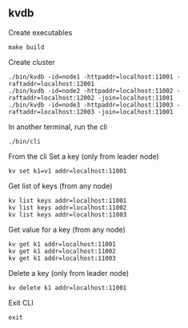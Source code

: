 ## kvdb

Create executables
```
make build
``` 

Create cluster
```
./bin/kvdb -id=node1 -httpaddr=localhost:11001 -raftaddr=localhost:12001
./bin/kvdb -id=node2 -httpaddr=localhost:11002 -raftaddr=localhost:12002 -join=localhost:11001
./bin/kvdb -id=node3 -httpaddr=localhost:11003 -raftaddr=localhost:12003 -join=localhost:11001
```  

In another terminal, run the cli
```
./bin/cli
``` 

From the cli
Set a key (only from leader node)
```
kv set k1=v1 addr=localhost:11001
``` 

Get list of keys (from any node)
```
kv list keys addr=localhost:11001
kv list keys addr=localhost:11002
kv list keys addr=localhost:11003
``` 

Get value for a key (from any node)
```
kv get k1 addr=localhost:11001
kv get k1 addr=localhost:11002
kv get k1 addr=localhost:11003
``` 

Delete a key (only from leader node)
```
kv delete k1 addr=localhost:11001
``` 

Exit CLI
```
exit
```

